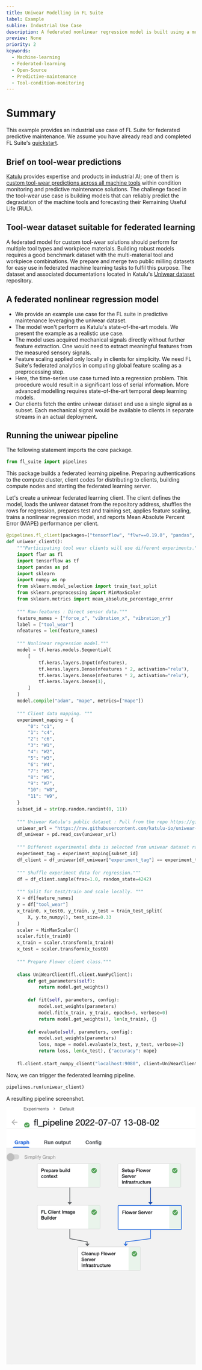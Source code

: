 ```yaml
---
title: Uniwear Modelling in FL Suite
label: Example
subline: Industrial Use Case
description: A federated nonlinear regression model is built using a multi-material tool-wear dataset as a step-by-step example in FL Suite.
preview: None
priority: 2
keywords:
  - Machine-learning
  - Federated-learning
  - Open-Source
  - Predictive-maintenance
  - Tool-condition-monitoring
---
```


# Summary 

This example provides an industrial use case of FL Suite for federated predictive maintenance. We assume you have already read and completed FL Suite's [quickstart](https://github.com/katulu-io/fl-suite/blob/beta/docs/quickstart.md).

## Brief on tool-wear predictions 

[Katulu](http://katulu.io) provides expertise and products in industrial AI; one of them is [custom tool-wear predictions across all machine tools](http://katulu.io/en/solutions/machine-tools/) within condition monitoring and predictive maintenance solutions. The challenge faced in the tool-wear use case is building models that can reliably predict the degradation of the machine tools and forecasting their Remaining Useful Life (RUL). 

## Tool-wear dataset suitable for federated learning

A federated model for custom tool-wear solutions should perform for multiple tool types and workpiece materials. Building robust models requires a good benchmark dataset with the multi-material tool and workpiece combinations. We prepare and merge two public milling datasets for easy use in federated machine learning tasks to fulfil this purpose. The dataset and associated 
documentations  located in Katulu's [Uniwear dataset](https://github.com/katulu-io/uniwear-dataset) 
repository.

## A federated nonlinear regression model 

* We provide an example use case for the FL suite in predictive maintenance leveraging the uniwear dataset.  
* The model won't perform as Katulu's state-of-the-art models. We present the example as a realistic use case.
* The model uses acquired mechanical signals directly without further feature extraction. One would need to extract meaningful features from the measured sensory signals.
* Feature scaling applied only locally in clients for simplicity. We need FL Suite's federated analytics in computing global feature scaling as a preprocessing step.
* Here, the time-series use case turned into a regression problem. This procedure would result in a significant loss of serial information. More advanced modelling requires state-of-the-art temporal deep learning models.
* Our clients fetch the entire uniwear dataset and use a single signal as a subset. Each mechanical signal would be available to clients in separate streams in an actual deployment. 

## Running the uniwear pipeline 

The following statement imports the core package. 

```python
from fl_suite import pipelines
```

This package builds a federated learning pipeline. Preparing authentications to the compute cluster, client codes for distributing to clients, building compute nodes and starting the federated learning server. 
 
Let's create a uniwear federated learning client. The client defines the model, loads the uniwear dataset from the repository address, shuffles the rows for regression, prepares test and training set, applies feature scaling, trains a nonlinear regression model, and reports Mean Absolute Percent Error (MAPE) performance per client. 

```python
@pipelines.fl_client(packages=["tensorflow", "flwr==0.19.0", "pandas", "scikit-learn"])
def uniwear_client():
    """Participating tool wear clients will use different experiments."""
    import flwr as fl
    import tensorflow as tf
    import pandas as pd
    import sklearn
    import numpy as np
    from sklearn.model_selection import train_test_split
    from sklearn.preprocessing import MinMaxScaler
    from sklearn.metrics import mean_absolute_percentage_error

    """ Raw-features : Direct sensor data."""
    feature_names = ["force_z", "vibration_x", "vibration_y"]
    label = ["tool_wear"]
    nfeatures = len(feature_names)

    """ Nonlinear regression model."""
    model = tf.keras.models.Sequential(
        [
            tf.keras.layers.Input(nfeatures),
            tf.keras.layers.Dense(nfeatures * 2, activation="relu"),
            tf.keras.layers.Dense(nfeatures * 2, activation="relu"),
            tf.keras.layers.Dense(1),
        ]
    )
    model.compile("adam", "mape", metrics=["mape"])

    """ Client data mapping. """
    experiment_maping = {
        "0": "c1",
        "1": "c4",
        "2": "c6",
        "3": "W1",
        "4": "W2",
        "5": "W3",
        "6": "W4",
        "7": "W5",
        "8": "W6",
        "9": "W7",
        "10": "W8",
        "11": "W9",
    }
    subset_id = str(np.random.randint(0, 11))

    """ Uniwear Katulu's public dataset : Pull from the repo https://github.com/katulu-io/uniwear-dataset """
    uniwear_url = "https://raw.githubusercontent.com/katulu-io/uniwear-dataset/main/data/uniwear.csv"
    df_uniwear = pd.read_csv(uniwear_url)

    """ Different experimental data is selected from uniwear dataset randomly."""
    experiment_tag = experiment_maping[subset_id]
    df_client = df_uniwear[df_uniwear["experiment_tag"] == experiment_tag].copy()

    """ Shuffle experiment data for regression."""
    df = df_client.sample(frac=1.0, random_state=4242)

    """ Split for test/train and scale locally. """
    X = df[feature_names]
    y = df["tool_wear"]
    x_train0, x_test0, y_train, y_test = train_test_split(
        X, y.to_numpy(), test_size=0.33
    )
    scaler = MinMaxScaler()
    scaler.fit(x_train0)
    x_train = scaler.transform(x_train0)
    x_test = scaler.transform(x_test0)

    """ Prepare Flower client class."""

    class UniWearClient(fl.client.NumPyClient):
        def get_parameters(self):
            return model.get_weights()

        def fit(self, parameters, config):
            model.set_weights(parameters)
            model.fit(x_train, y_train, epochs=5, verbose=0)
            return model.get_weights(), len(x_train), {}

        def evaluate(self, parameters, config):
            model.set_weights(parameters)
            loss, mape = model.evaluate(x_test, y_test, verbose=2)
            return loss, len(x_test), {"accuracy": mape}

    fl.client.start_numpy_client("localhost:9080", client=UniWearClient())
```

Now, we can trigger the federated learning pipeline.

```python
pipelines.run(uniwear_client)
```

A resulting pipeline screenshot. 

![](../images/pipeline-run-uniwear.png)
